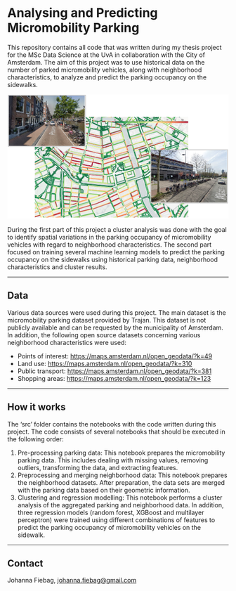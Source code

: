 # Analysing and Predicting Micromobility Parking

This repository contains all code that was written during my thesis project for the MSc Data Science at the UvA in collaboration with the City of Amsterdam. The aim of this project was to use historical data on the number of parked micromobility vehicles, along with neighborhood characteristics, to analyze and predict the parking occupancy on the sidewalks. 

![](media/map.png)

During the first part of this project a cluster analysis was done with the goal to identify spatial variations in the parking occupancy of micromobility vehicles with regard to neighborhood characteristics. The second part focused on training several machine learning models to predict the parking occupancy on the sidewalks using historical parking data, neighborhood characteristics and cluster results.

---


## Data

Various data sources were used during this project. The main dataset is the micromobility parking dataset provided by Trajan. This dataset is not publicly available and can be requested by the municipality of Amsterdam. In addition, the following open source datasets concerning various neighborhood characteristics were used:
-	Points of interest: https://maps.amsterdam.nl/open_geodata/?k=49
-	Land use: https://maps.amsterdam.nl/open_geodata/?k=310
-	Public transport: https://maps.amsterdam.nl/open_geodata/?k=381
-	Shopping areas: https://maps.amsterdam.nl/open_geodata/?k=123

---


## How it works

The ‘src’ folder contains the notebooks with the code written during this project. The code consists of several notebooks that should be executed in the following order:
1.	Pre-processing parking data: This notebook prepares the micromobility parking data. This includes dealing with missing values, removing outliers, transforming the data, and extracting features.
2.	Preprocessing and merging neighborhood data: This notebook prepares the neighborhood datasets. After preparation, the data sets are merged with the parking data based on their geometric information.
3.	Clustering and regression modelling: This notebook performs a cluster analysis of the aggregated parking and neighborhood data. In addition, three regression models (random forest, XGBoost and multilayer perceptron) were trained using different combinations of features to predict the parking occupancy of micromobility vehicles on the sidewalk.

---
## Contact

Johanna Fiebag, johanna.fiebag@gmail.com


